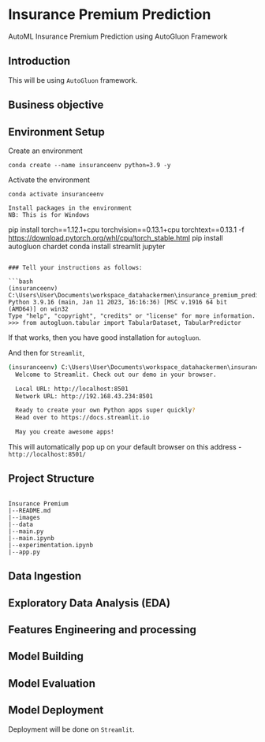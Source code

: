  # Insurance Premium Prediction

AutoML Insurance Premium Prediction using AutoGluon Framework

## Introduction

This will be using `AutoGluon` framework.

## Business objective

## Environment Setup

Create an environment
```
conda create --name insuranceenv python=3.9 -y
```

Activate the environment
```
conda activate insuranceenv

Install packages in the environment
NB: This is for Windows

```
pip install torch==1.12.1+cpu torchvision==0.13.1+cpu torchtext==0.13.1 -f https://download.pytorch.org/whl/cpu/torch_stable.html
pip install autogluon chardet
conda install streamlit jupyter
```

### Tell your instructions as follows:

```bash
(insuranceenv) C:\Users\User\Documents\workspace_datahackermen\insurance_premium_prediction>python
Python 3.9.16 (main, Jan 11 2023, 16:16:36) [MSC v.1916 64 bit (AMD64)] on win32
Type "help", "copyright", "credits" or "license" for more information.
>>> from autogluon.tabular import TabularDataset, TabularPredictor
```

If that works, then you have good installation for `autogluon`.

And then for `Streamlit`,

```bash
(insuranceenv) C:\Users\User\Documents\workspace_datahackermen\insurance_premium_prediction>streamlit hello
  Welcome to Streamlit. Check out our demo in your browser.

  Local URL: http://localhost:8501
  Network URL: http://192.168.43.234:8501

  Ready to create your own Python apps super quickly?
  Head over to https://docs.streamlit.io

  May you create awesome apps!
  ```

  This will automatically pop up on your default browser on this address - `http://localhost:8501/`


## Project Structure

```

Insurance Premium
|--README.md
|--images
|--data
|--main.py
|--main.ipynb
|--experimentation.ipynb
|--app.py
```

## Data Ingestion

## Exploratory Data Analysis (EDA)

## Features Engineering and processing

## Model Building

## Model Evaluation

## Model Deployment

Deployment will be done on `Streamlit`.

